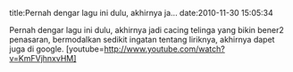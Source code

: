 title:Pernah dengar lagu ini dulu, akhirnya ja...
date:2010-11-30 15:05:34

Pernah dengar lagu ini dulu, akhirnya jadi cacing telinga yang bikin bener2 penasaran, bermodalkan sedikit ingatan tentang liriknya, akhirnya dapet juga di google.
[youtube=http://www.youtube.com/watch?v=KmFVjhnxvHM]
